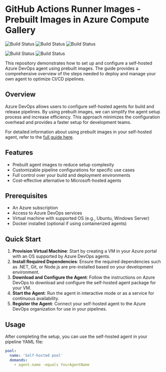 
# GitHub Actions Runner Images - Prebuilt Images in Azure Compute Gallery

![Build Status](https://img.shields.io/endpoint?url=https://raw.githubusercontent.com/wiki/azure-way/actions-runner-images/ubuntu-24.04.md?v=1) ![Build Status](https://img.shields.io/endpoint?url=https://raw.githubusercontent.com/wiki/azure-way/actions-runner-images/ubuntu-22.04.md) ![Build Status](https://img.shields.io/endpoint?url=https://raw.githubusercontent.com/wiki/azure-way/actions-runner-images/ubuntu-20.04.md)

![Build Status](https://img.shields.io/endpoint?url=https://raw.githubusercontent.com/wiki/azure-way/actions-runner-images/windows-2022.md)
![Build Status](https://img.shields.io/endpoint?url=https://raw.githubusercontent.com/wiki/azure-way/actions-runner-images/windows-2019.md)

This repository demonstrates how to set up and configure a self-hosted Azure DevOps agent using prebuilt images. The guide provides a comprehensive overview of the steps needed to deploy and manage your own agent to optimize CI/CD pipelines.

## Overview

Azure DevOps allows users to configure self-hosted agents for build and release pipelines. By using prebuilt images, we can simplify the agent setup process and increase efficiency. This approach minimizes the configuration overhead and provides a faster setup for development teams.

For detailed information about using prebuilt images in your self-hosted agent, refer to the [full guide here](https://azureway.cloud/azure-devops-self-hosted-agent-using-prebuilt-images/).

## Features

- Prebuilt agent images to reduce setup complexity
- Customizable pipeline configurations for specific use cases
- Full control over your build and deployment environments
- Cost-effective alternative to Microsoft-hosted agents

## Prerequisites

- An Azure subscription
- Access to Azure DevOps services
- Virtual machine with supported OS (e.g., Ubuntu, Windows Server)
- Docker installed (optional if using containerized agents)

## Quick Start

1. **Provision Virtual Machine**: Start by creating a VM in your Azure portal with an OS supported by Azure DevOps agents.
2. **Install Required Dependencies**: Ensure the required dependencies such as .NET, Git, or Node.js are pre-installed based on your development environment.
3. **Download and Configure the Agent**: Follow the instructions on Azure DevOps to download and configure the self-hosted agent package for your VM.
4. **Start the Agent**: Run the agent in interactive mode or as a service for continuous availability.
5. **Register the Agent**: Connect your self-hosted agent to the Azure DevOps organization for use in your pipelines.

## Usage

After completing the setup, you can use the self-hosted agent in your pipeline YAML file:

```yaml
pool:
  name: 'Self-hosted pool'
  demands:
    - agent.name -equals YourAgentName
